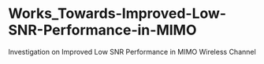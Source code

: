 # Works_Towards-Improved-Low-SNR-Performance-in-MIMO
Investigation on Improved Low SNR Performance in MIMO Wireless Channel
